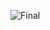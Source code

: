 ![Final](https://github.com/HamilcarR/Axomae/blob/master/Documentation/Screenshots/final.jpeg?raw=true)

